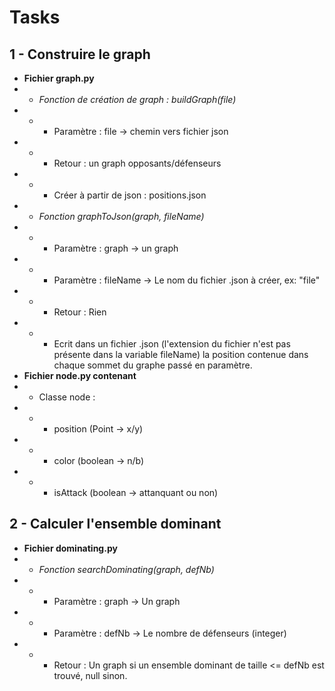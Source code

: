 # Tasks

## 1 - Construire le graph

- **Fichier graph.py**
- - _Fonction de création de graph : buildGraph(file)_
- - - Paramètre : file -> chemin vers fichier json
- - - Retour : un graph opposants/défenseurs
- - - Créer à partir de json : positions.json
- - _Fonction graphToJson(graph, fileName)_
- - - Paramètre : graph -> un graph
- - - Paramètre : fileName -> Le nom du fichier .json à créer, ex: "file"
- - - Retour : Rien
- - - Ecrit dans un fichier .json (l'extension du fichier n'est pas présente
      dans la variable fileName) la position contenue dans chaque sommet du
      graphe passé en paramètre.
- **Fichier node.py contenant**
- - Classe node :
- - - position (Point -> x/y)
- - - color (boolean -> n/b)
- - - isAttack (boolean -> attanquant ou non)

## 2 - Calculer l'ensemble dominant

- **Fichier dominating.py**
- - _Fonction searchDominating(graph, defNb)_
- - - Paramètre : graph -> Un graph
- - - Paramètre : defNb -> Le nombre de défenseurs (integer)
- - - Retour : Un graph si un ensemble dominant de taille <= defNb est trouvé,
      null sinon.
